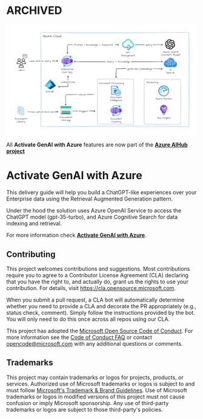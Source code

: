 # ARCHIVED

![GenAI archicteture](docs/ActivateGenAI.png)

All **Activate GenAI with Azure** features are now part of the **[Azure AIHub project](https://aka.ms/aihub)** 

# Activate GenAI with Azure

This delivery guide will help you build a ChatGPT-like experiences over your Enterprise data using the Retrieval Augmented Generation pattern. 

Under the hood the solution uses Azure OpenAI Service to access the ChatGPT model (gpt-35-turbo), and Azure Cognitive Search for data indexing and retrieval.

For more information check **[Activate GenAI with Azure](https://azure.github.io/activate-genai)**.

## Contributing

This project welcomes contributions and suggestions.  Most contributions require you to agree to a
Contributor License Agreement (CLA) declaring that you have the right to, and actually do, grant us
the rights to use your contribution. For details, visit https://cla.opensource.microsoft.com.

When you submit a pull request, a CLA bot will automatically determine whether you need to provide
a CLA and decorate the PR appropriately (e.g., status check, comment). Simply follow the instructions
provided by the bot. You will only need to do this once across all repos using our CLA.

This project has adopted the [Microsoft Open Source Code of Conduct](https://opensource.microsoft.com/codeofconduct/).
For more information see the [Code of Conduct FAQ](https://opensource.microsoft.com/codeofconduct/faq/) or
contact [opencode@microsoft.com](mailto:opencode@microsoft.com) with any additional questions or comments.

## Trademarks

This project may contain trademarks or logos for projects, products, or services. Authorized use of Microsoft 
trademarks or logos is subject to and must follow 
[Microsoft's Trademark & Brand Guidelines](https://www.microsoft.com/en-us/legal/intellectualproperty/trademarks/usage/general).
Use of Microsoft trademarks or logos in modified versions of this project must not cause confusion or imply Microsoft sponsorship.
Any use of third-party trademarks or logos are subject to those third-party's policies.
